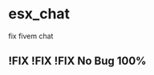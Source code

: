 # esx_chat
fix fivem chat 

!FIX !FIX !FIX No Bug 100%
--------------------------------------------------------------------------------
